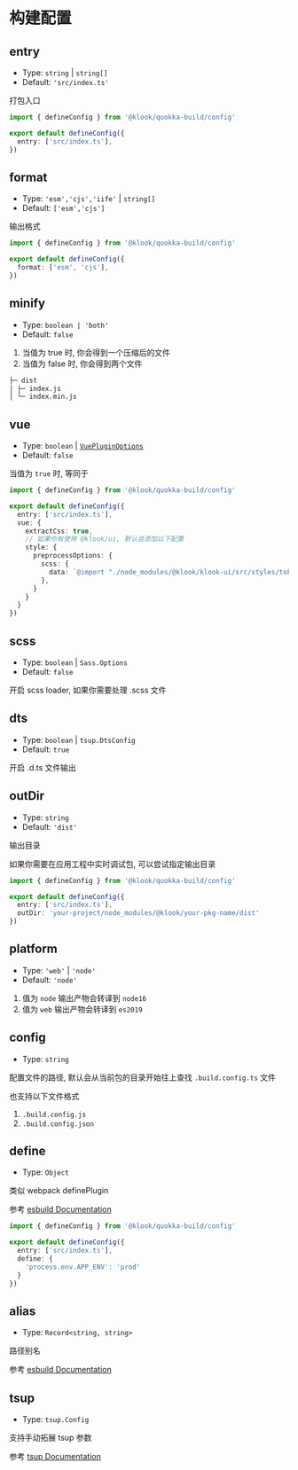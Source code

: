 # 构建配置

## entry

- Type: `string` | `string[]`
- Default: `'src/index.ts'`

打包入口

```ts
import { defineConfig } from '@klook/quokka-build/config'

export default defineConfig({
  entry: ['src/index.ts'],
})
```

## format

- Type: `'esm','cjs','iife'` | `string[]`
- Default: `['esm','cjs']`

输出格式

```ts
import { defineConfig } from '@klook/quokka-build/config'

export default defineConfig({
  format: ['esm', 'cjs'],
})
```

## minify

- Type: `boolean | 'both'`
- Default: `false`

1. 当值为 true 时, 你会得到一个压缩后的文件
2. 当值为 false 时, 你会得到两个文件

```bash
├─ dist
│ ├─ index.js
│ └─ index.min.js
```

## vue

- Type: `boolean` | [`VuePluginOptions`](./reference)
- Default: `false`

当值为 `true` 时, 等同于

```ts
import { defineConfig } from '@klook/quokka-build/config'

export default defineConfig({
  entry: ['src/index.ts'],
  vue: {
    extractCss: true,
    // 如果你有使用 @klook/ui, 默认会添加以下配置
    style: {
      preprocessOptions: {
        scss: {
          data: `@import "./node_modules/@klook/klook-ui/src/styles/token/index.scss";`,
        },
      }
    }
  }
})
```

## scss

- Type: `boolean` | `Sass.Options`
- Default: `false`

开启 scss loader, 如果你需要处理 .scss 文件

## dts

- Type: `boolean` | `tsup.DtsConfig`
- Default: `true`

开启 .d.ts 文件输出

## outDir

- Type: `string`
- Default: `'dist'`

输出目录

如果你需要在应用工程中实时调试包, 可以尝试指定输出目录

```ts
import { defineConfig } from '@klook/quokka-build/config'

export default defineConfig({
  entry: ['src/index.ts'],
  outDir: 'your-project/node_modules/@klook/your-pkg-name/dist'
})
```

## platform

- Type: `'web'` | `'node'`
- Default: `'node'`

1. 值为 `node` 输出产物会转译到 `node16`
2. 值为 `web` 输出产物会转译到 `es2019`

## config

- Type: `string`

配置文件的路径, 默认会从当前包的目录开始往上查找 `.build.config.ts` 文件

也支持以下文件格式

1. `.build.config.js`
2. `.build.config.json`

## define

- Type: `Object`

类似 webpack definePlugin

参考 [esbuild Documentation](https://esbuild.github.io/api/#define)

```ts
import { defineConfig } from '@klook/quokka-build/config'

export default defineConfig({
  entry: ['src/index.ts'],
  define: {
    'process.env.APP_ENV': 'prod'
  }
})
```

## alias

- Type: `Record<string, string>`

路径别名

参考 [esbuild Documentation](https://esbuild.github.io/api/#alias)

## tsup

- Type: `tsup.Config`

支持手动拓展 tsup 参数

参考 [tsup Documentation](https://tsup.egoist.dev/#interop-with-commonjs)
